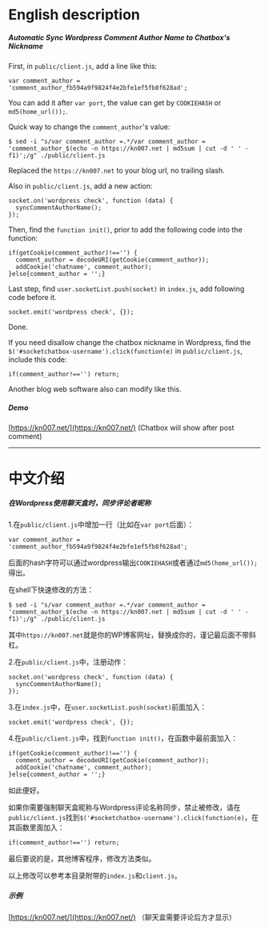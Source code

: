 # English description



##### Automatic Sync Wordpress Comment Author Name to Chatbox's Nickname

First, in `public/client.js`, add a line like this:
```
var comment_author = 'comment_author_fb594a9f9824f4e2bfe1ef5fb8f628ad';
```
You can add it after `var port`, the value can get by `COOKIEHASH` or `md5(home_url());`.

Quick way to change the `comment_author`'s value:
```
$ sed -i "s/var comment_author =.*/var comment_author = 'comment_author_$(echo -n https://kn007.net | md5sum | cut -d ' ' -f1)';/g" ./public/client.js
```
Replaced the `https://kn007.net` to your blog url, no trailing slash.

Also in `public/client.js`, add a new action:
```
socket.on('wordpress check', function (data) {
  syncCommentAuthorName();
});
```

Then, find the `function init()`, prior to add the following code into the function:
```
if(getCookie(comment_author)!=='') {
  comment_author = decodeURI(getCookie(comment_author));
  addCookie('chatname', comment_author);
}else{comment_author = '';}
```

Last step, find `user.socketList.push(socket)` in `index.js`, add following code before it.
```
socket.emit('wordpress check', {});  
```

Done.

If you need disallow change the chatbox nickname in Wordpress, find the `$('#socketchatbox-username').click(function(e)` in `public/client.js`, include this code:
```
if(comment_author!=='') return;
```

Another blog web software also can modify like this.


##### Demo

[https://kn007.net/](https://kn007.net/) (Chatbox will show after post comment)




-----------------------------------------------------------
# 中文介绍



##### 在Wordpress使用聊天盒时，同步评论者昵称

1.在`public/client.js`中增加一行（比如在`var port`后面）：
```
var comment_author = 'comment_author_fb594a9f9824f4e2bfe1ef5fb8f628ad';
```
后面的hash字符可以通过wordpress输出`COOKIEHASH`或者通过`md5(home_url());`得出。

在shell下快速修改的方法：
```
$ sed -i "s/var comment_author =.*/var comment_author = 'comment_author_$(echo -n https://kn007.net | md5sum | cut -d ' ' -f1)';/g" ./public/client.js
```
其中`https://kn007.net`就是你的WP博客网址，替换成你的，谨记最后面不带斜杠。

2.在`public/client.js`中，注册动作：
```
socket.on('wordpress check', function (data) {
  syncCommentAuthorName();
});
```

3.在`index.js`中，在`user.socketList.push(socket)`前面加入：
```
socket.emit('wordpress check', {});  
```

4.在`public/client.js`中，找到`function init()`，在函数中最前面加入：
```
if(getCookie(comment_author)!=='') {
  comment_author = decodeURI(getCookie(comment_author));
  addCookie('chatname', comment_author);
}else{comment_author = '';}
```
如此便好。

如果你需要强制聊天盒昵称与Wordpress评论名称同步，禁止被修改，请在`public/client.js`找到`$('#socketchatbox-username').click(function(e)`，在其函数里面加入：
```
if(comment_author!=='') return;
```

最后要说的是，其他博客程序，修改方法类似。

以上修改可以参考本目录附带的`index.js`和`client.js`。


##### 示例

[https://kn007.net/](https://kn007.net/) （聊天盒需要评论后方才显示）

